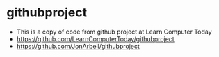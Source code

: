 # githubproject
- This is a copy of code from github project at Learn Computer Today
- https://github.com/LearnComputerToday/githubproject
- https://github.com/JonArbell/githubproject
